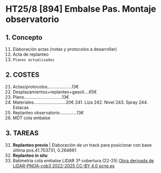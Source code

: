 # HT25/8 [894] Embalse Pas. Montaje observatorio
## 1. Concepto
11. Elaboración actas (notas y protocolos a desarrollar)
12. Acta de replanteo
13. `Planos actualizados` 

## 2. COSTES
21. Actas/protocolos....................13€
22. Desplazamientos+replanteo+gasoil....65€
23. Plano...............................13€
24. Materiales..........................20€
    241. Liza
    242. Nivel
    243. Spray
    244. Estacas
25. Replanteo observatorio..............13€
26. MDT cola embalse

## 3. TAREAS
31. **Replanteo previo** | Elaboración de un track para posicionar con base última pos.41.703731, 0.264661
32.  **Replanteo in situ** 
33. Batimetría cola embalse  LIDAR 3ª cobertura (22-25)
 [Obra derivada de LiDAR-PNOA-cob3 2022-2025 CC-BY 4.0 scne.es](https://centrodedescargas.cnig.es/CentroDescargas/buscarGeom)
